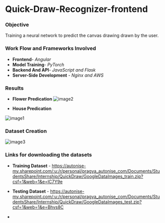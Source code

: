 # Quick-Draw-Recognizer-frontend



### Objective
Training a neural network to predict the canvas drawing drawn by the user.



### Work Flow and Frameworks Involved
     
  * **Frontend**-                  *Angular*   
  * **Model Training**-            *PyTorch*  
  * **Backend And API**-           *JavaScript and Flask*  
  * **Server-Side Development** -  *Nginx and AWS*  
   
   
   
### Results
 * **Flower Predication**
![image2](https://user-images.githubusercontent.com/57897678/113427727-30ccdb80-93f3-11eb-9a1d-ba05c84ebfb3.png)

 * **House Predication**
  
![image1](https://user-images.githubusercontent.com/57897678/113427904-7f7a7580-93f3-11eb-9b7c-988e9c6802c4.png)

### **Dataset Creation**
 
 ![image3](https://user-images.githubusercontent.com/57897678/113428513-8ce42f80-93f4-11eb-90c3-fa61eae8d7f8.png)


### Links for downloading the datasets

* **Training Dataset** - https://autonise-my.sharepoint.com/:u:/r/personal/pragya_autonise_com/Documents/StudentsShare/Internship/QuickDraw/GoogleDataImages_train.zip?csf=1&web=1&e=lC7Y9e

* **Testing Dataset** - https://autonise-my.sharepoint.com/:u:/r/personal/pragya_autonise_com/Documents/StudentsShare/Internship/QuickDraw/GoogleDataImages_test.zip?csf=1&web=1&e=Bhvs8C
* 

